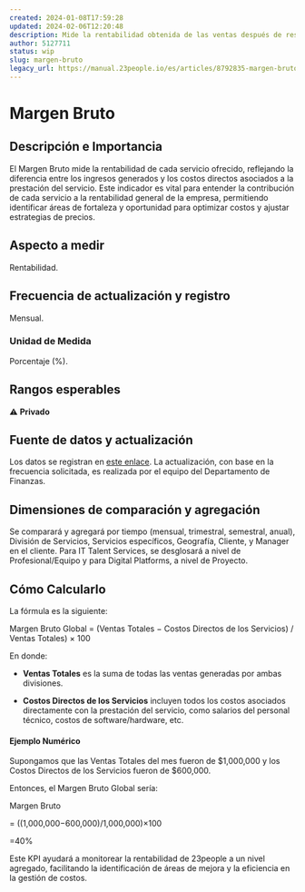 ```yaml
---
created: 2024-01-08T17:59:28
updated: 2024-02-06T12:20:48
description: Mide la rentabilidad obtenida de las ventas después de restar los costos directos de los servicios prestados.
author: 5127711
status: wip
slug: margen-bruto
legacy_url: https://manual.23people.io/es/articles/8792835-margen-bruto
---
```


# Margen Bruto

## Descripción e Importancia

El Margen Bruto mide la rentabilidad de cada servicio ofrecido, reflejando la
diferencia entre los ingresos generados y los costos directos asociados a la
prestación del servicio. Este indicador es vital para entender la contribución
de cada servicio a la rentabilidad general de la empresa, permitiendo
identificar áreas de fortaleza y oportunidad para optimizar costos y ajustar
estrategias de precios.

## Aspecto a medir

Rentabilidad.

## **Frecuencia de actualización y registro**

Mensual.

### Unidad de Medida

Porcentaje (%).

## **Rangos esperables**

⚠️ **Privado**

## **Fuente de datos y actualización**

Los datos se registran en [este
enlace](https://docs.google.com/spreadsheets/d/1b_iPE17zm33tcBAgYuGPGyKN5xAKT56cLDNoneq6oaY/edit#gid=0).
La actualización, con base en la frecuencia solicitada, es realizada por el
equipo del Departamento de Finanzas.

## **Dimensiones de comparación y agregación**

Se comparará y agregará por tiempo (mensual, trimestral, semestral, anual),
División de Servicios, Servicios específicos, Geografía, Cliente, y Manager en
el cliente. Para IT Talent Services, se desglosará a nivel de
Profesional/Equipo y para Digital Platforms, a nivel de Proyecto.

## Cómo Calcularlo

La fórmula es la siguiente:

Margen Bruto Global = (Ventas Totales − Costos Directos de los Servicios) /
Ventas Totales) × 100

En donde:

  * **Ventas Totales** es la suma de todas las ventas generadas por ambas divisiones.

  * **Costos Directos de los Servicios** incluyen todos los costos asociados directamente con la prestación del servicio, como salarios del personal técnico, costos de software/hardware, etc.

#### Ejemplo Numérico

Supongamos que las Ventas Totales del mes fueron de $1,000,000 y los Costos
Directos de los Servicios fueron de $600,000.

Entonces, el Margen Bruto Global sería:

Margen Bruto

= ((1,000,000−600,000)/1,000,000)×100

=40%

Este KPI ayudará a monitorear la rentabilidad de 23people a un nivel agregado,
facilitando la identificación de áreas de mejora y la eficiencia en la gestión
de costos.


